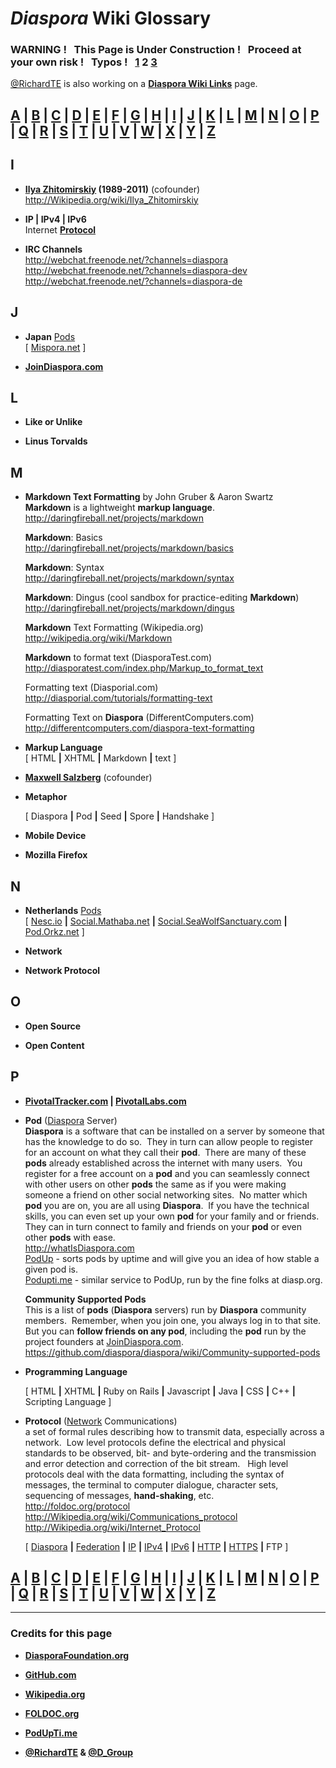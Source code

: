 # _Diaspora_ Wiki Glossary    
    
### WARNING ! &nbsp; This Page is Under Construction ! &nbsp; Proceed at your own risk ! &nbsp; Typos ! &nbsp; [1](https://github.com/diaspora/diaspora/wiki/glossary/) 2 [3](https://github.com/diaspora/diaspora/wiki/glossary3/)    
    
[@RichardTE](https://Diasp.org/u/richardte) is also working on a **[Diaspora Wiki Links](https://github.com/diaspora/diaspora/wiki/links)** page.    
    
## [A](./glossary#wiki-a) | [B](./glossary#wiki-b) | [C](./glossary#wiki-c) | [D](./glossary#wiki-d) | [E](./glossary#wiki-e) | [F](./glossary#wiki-f) | [G](./glossary#wiki-g) | [H](./glossary#wiki-h) | [I](#wiki-i) | [J](#wiki-j) | [K](#wiki-k) | [L](#wiki-l) | [M](#wiki-m) | [N](#wiki-n) | [O](#wiki-o) | [P](#wiki-p) | [Q](#wiki-q) | [R](./glossary3#wiki-r) | [S](./glossary3#wiki-s) | [T](./glossary3#wiki-t) | [U](./glossary3#wiki-u) | [V](./glossary3#wiki-v) | [W](./glossary3#wiki-w) | [X](./glossary3#wiki-x) | [Y](./glossary3#wiki-y) | [Z](./glossary3#wiki-z)    
    
## <a name="wiki-i">I</a>      
     
- **[Ilya Zhitomirskiy](https://JoinDiaspora.com/u/ilya) (1989-2011)** (cofounder)   
    http://Wikipedia.org/wiki/Ilya_Zhitomirskiy    
    
-  **IP | IPv4 | IPv6**     
    Internet **[Protocol](#wiki-p)**      
       
- **IRC Channels**     
    http://webchat.freenode.net/?channels=diaspora      
    http://webchat.freenode.net/?channels=diaspora-dev      
    http://webchat.freenode.net/?channels=diaspora-de     
      
## <a name="wiki-j">J</a>     
     
- **Japan** [Pods](https://github.com/diaspora/diaspora/wiki/glossary2/#wiki-p)    
    [ [Mispora.net](https://mispora.net) ]    

- **[JoinDiaspora.com](http://JoinDiaspora.com)**   
   
## <a name="wiki-l">L</a>
     
- **Like or Unlike**    
    
- **Linus Torvalds**   
           
## <a name="wiki-m">M</a>

- **Markdown Text Formatting** by John Gruber & Aaron Swartz        
    **Markdown** is a lightweight **markup language**.      
    http://daringfireball.net/projects/markdown      
       
    **Markdown**: Basics       
    http://daringfireball.net/projects/markdown/basics     
       
    **Markdown**: Syntax       
    http://daringfireball.net/projects/markdown/syntax      
     
    **Markdown**: Dingus (cool sandbox for practice-editing **Markdown**)     
    http://daringfireball.net/projects/markdown/dingus

    **Markdown** Text Formatting (Wikipedia.org)      
    http://wikipedia.org/wiki/Markdown

    **Markdown** to format text (DiasporaTest.com)      
    http://diasporatest.com/index.php/Markup_to_format_text

    Formatting text (Diasporial.com)      
    http://diasporial.com/tutorials/formatting-text

    Formatting Text on **Diaspora** (DifferentComputers.com)     
    http://differentcomputers.com/diaspora-text-formatting    

- **Markup Language**    
    [ HTML **|** XHTML **|** Markdown **|** text ]     
       
- **[Maxwell Salzberg](https://JoinDiaspora.com/u/maxwell)** (cofounder)     
         
- **Metaphor**    
    
    [ Diaspora **|** Pod **|** Seed **|** Spore **|** Handshake ]     

- **Mobile Device**
    
- **Mozilla Firefox**     
      
## <a name="wiki-n">N</a> 
  
- **Netherlands**  [Pods](#wiki-p)     
    [ [Nesc.io](https://Nesc.io) **|** [Social.Mathaba.net](https://Social.Mathaba.net) **|** [Social.SeaWolfSanctuary.com](http://social.seawolfsanctuary.com) **|** [Pod.Orkz.net](https://Pod.Orkz.net) ]    
   
- **Network**    
    
- **Network Protocol**    
         
## <a name="wiki-o">O</a>
    
- **Open Source**    
     
- **Open Content**     
    
## <a name="wiki-p">P</a>
   
- **[PivotalTracker.com](https://www.PivotalTracker.com/projects/61641) | [PivotalLabs.com](http://pivotallabs.com/what/pivotal_tracker)**    
    
- **Pod** ([Diaspora](#wiki-d) Server)              
    **Diaspora** is a software that can be installed on a server by someone that has the knowledge to do so.&nbsp; They in turn can allow people to register for an account on what they call their **pod**.&nbsp; There are many of these **pods** already established across the internet with many users.&nbsp; You register for a free account on a **pod** and you can seamlessly connect with other users on other **pods** the same as if you were making someone a friend on other social networking sites.&nbsp; No matter which **pod** you are on, you are all using **Diaspora**.&nbsp; If you have the technical skills, you can even set up your own **pod** for your family and or friends.&nbsp; They can in turn connect to family and friends on your **pod** or even other **pods** with ease.     
    http://whatIsDiaspora.com        
    [PodUp](http://podup.sargodarya.de) - sorts pods by uptime and will give you an idea of how stable a given pod is.    
    [Podupti.me](http://podupti.me/) - similar service to PodUp, run by the fine folks at diasp.org.    

    **Community Supported Pods**      
    This is a list of **pods** (**Diaspora** servers) run by **Diaspora** community members.&nbsp; Remember, when you join one, you always log in to that site. But you can **follow friends on any pod**, including the **pod** run by the project founders at [JoinDiaspora.com](https://JoinDiaspora.com).    
    https://github.com/diaspora/diaspora/wiki/Community-supported-pods     
    
- **Programming Language**   
    
    [ HTML **|** XHTML **|** Ruby on Rails **|** Javascript **|** Java **|** CSS **|** C++ **|** Scripting Language ]    
   
- **Protocol** ([Network](#wiki-n) Communications)     
   a set of formal rules describing how to transmit data, especially across a network.&nbsp; Low level protocols define the electrical and physical standards to be observed, bit- and byte-ordering and the transmission and error detection and correction of the bit stream. &nbsp; High level protocols deal with the data formatting, including the syntax of messages, the terminal to computer dialogue, character sets, sequencing of messages, **hand-shaking**, etc.    
    http://foldoc.org/protocol    
    http://Wikipedia.org/wiki/Communications_protocol    
    http://Wikipedia.org/wiki/Internet_Protocol    
    
    [ [Diaspora](#wiki-d) **|** [Federation](#wiki-f) **|** [IP](#wiki-i) **|** [IPv4](#wiki-i) **|** [IPv6](#wiki-i) **|** [HTTP](#wiki-h) **|** [HTTPS](#wiki-h) **|** FTP ]    
    
## [A](./glossary#wiki-a) | [B](./glossary#wiki-b) | [C](./glossary#wiki-c) | [D](./glossary#wiki-d) | [E](./glossary#wiki-e) | [F](./glossary#wiki-f) | [G](./glossary#wiki-g) | [H](./glossary#wiki-h) | [I](#wiki-i) | [J](#wiki-j) | [K](#wiki-k) | [L](#wiki-l) | [M](#wiki-m) | [N](#wiki-n) | [O](#wiki-o) | [P](#wiki-p) | [Q](#wiki-q) | [R](./glossary3#wiki-r) | [S](./glossary3#wiki-s) | [T](./glossary3#wiki-t) | [U](./glossary3#wiki-u) | [V](./glossary3#wiki-v) | [W](./glossary3#wiki-w) | [X](./glossary3#wiki-x) | [Y](./glossary3#wiki-y) | [Z](./glossary3#wiki-z)    
    
---    
    
### Credits for this page    
    
- **[DiasporaFoundation.org](http://DiasporaFoundation.org)**    
    
- **[GitHub.com](https://GitHub.com/diaspora)**    
    
- **[Wikipedia.org](http://Wikipedia.org)**    
    
- **[FOLDOC.org](http://FOLDOC.org)**    
    
- **[PodUpTi.me](http://PodUpTi.me)**    
    
- **[@RichardTE](http://Diasp.org/u/richardte) & [@D_Group](http://Diasp.org/u/d_group)**